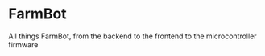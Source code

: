FarmBot
=======

All things FarmBot, from the backend to the frontend to the microcontroller firmware
